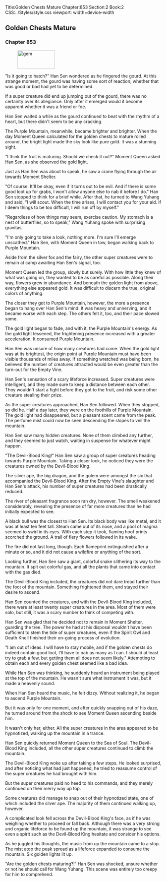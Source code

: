 Title:Golden Chests Mature 
Chapter:853 
Section:2 
Book:2 
CSS:../Styles/style.css 
viewport: width=device-width
  
## Golden Chests Mature
### Chapter 853
  
<figure>
	<img src="../Images/gem.gif" alt="gem" id="gem" width="120" height="60" />
</figure>
  

  
"Is it going to hatch?" Han Sen wondered as he fingered the gourd. At this strange moment, the gourd was having some sort of reaction; whether that was good or bad had yet to be determined.

If a super creature did end up jumping out of the gourd, there was no certainty over its allegiance. Only after it emerged would it become apparent whether it was a friend or foe.

Han Sen waited a while as the gourd continued to beat with the rhythm of a heart, but there didn't seem to be any cracking.

The Purple Mountain, meanwhile, became brighter and brighter. When the day Moment Queen calculated for the golden chests to mature rolled around, the bright light made the sky look like pure gold. It was a stunning sight.

"I think the fruit is maturing. Should we check it out?" Moment Queen asked Han Sen, as she observed the gold light.

Just as Han Sen was about to speak, he saw a crane flying through the air towards Moment Shelter.

"Of course. It'll be okay, even if it turns out to be evil. And if there is some good loot up for grabs, I won't allow anyone else to nab it before I do." Han Sen stopped to think for a brief while. After that, he turned to Wang Yuhang and said, "I will scout. When the time arises, I will contact you for your aid. If I deem things to be too difficult, I will run off by myself."

"Regardless of how things may seem, exercise caution. My stomach is a nest of butterflies, so to speak," Wang Yuhang spoke with surprising gravitas.

"I'm only going to take a look, nothing more. I'm sure I'll emerge unscathed." Han Sen, with Moment Queen in tow, began walking back to Purple Mountain.

Aside from the silver fox and the fairy, the other super creatures were to remain at camp awaiting Han Sen's signal, too.

Moment Queen led the group, slowly but surely. With how little they knew of what was going on, they wanted to be as careful as possible. Along their way, flowers grew in abundance. And beneath the golden light from above, everything else appeared gold. It was difficult to discern the true, original colors of anything.

The closer they got to Purple Mountain, however, the more a presence began to hang over Han Sen's mind. It was heavy and unnerving, and it became worse with each step. The others felt it, too, and their pace slowed some.

The gold light began to fade, and with it, the Purple Mountain's energy. As the gold light lessened, the frightening presence increased with a greater acceleration. It consumed Purple Mountain.

Han Sen was unsure of how many creatures had come. When the gold light was at its brightest, the origin point at Purple Mountain must have been visible thousands of miles away. If something wretched was being born, he believed the number of creatures attracted would be even greater than the turn-out for the Empty Vine.

Han Sen's sensation of a scary lifeforce increased. Super creatures were intelligent, and they made sure to keep a distance between each other. They wouldn't start a fight before they got to the fruit, and risk some other creature stealing their prize.

As the super creatures approached, Han Sen followed. When they stopped, so did he. Half a day later, they were on the foothills of Purple Mountain. The gold light had disappeared, but a pleasant scent came from the peak. The perfume mist could now be seen descending the slopes to veil the mountain.

Han Sen saw many hidden creatures. None of them climbed any further, and they seemed to just watch, waiting in suspense for whatever might happen.

"The Devil-Blood King!" Han Sen saw a group of super creatures heading towards Purple Mountain. Taking a closer look, he noticed they were the creatures owned by the Devil-Blood King.

The silver ape, the big dragon, and the golem were amongst the six that accompanied the Devil-Blood King. After the Empty Vine's slaughter and Han Sen's attack, his number of super creatures had been drastically reduced.

The river of pleasant fragrance soon ran dry, however. The smell weakened considerably, revealing the presence of far more creatures than he had initially expected to see.

A black bull was the closest to Han Sen. Its black body was like metal, and it was at least ten feet tall. Steam came out of its nose, and a pool of magma seemed to swirl in its eyes. With each step it took, flaming hoof prints scorched the ground. A trail of fiery flowers followed in its wake.

The fire did not last long, though. Each flameprint extinguished after a minute or so, and it did not cause a wildfire or anything of the sort.

Looking further, Han Sen saw a giant, colorful snake slithering its way to the mountain. It spit out colorful gas, and all the plants that came into contact with the gas died.

The Devil-Blood King included, the creatures did not dare tread further than the foot of the mountain. Something frightened them, and stayed their desire to ascend.

Han Sen counted the creatures, and with the Devil-Blood King included, there were at least twenty super creatures in the area. Most of them were solo, but still, it was a scary number to think of competing with.

Han Sen was glad that he decided not to remain in Moment Shelter, guarding the tree. The power he had at his disposal wouldn't have been sufficient to stem the tide of super creatures, even if the Spirit Owl and Death Knell finished their on-going process of evolution.

"I am out of ideas. I will have to stay mobile, and if the golden chests do indeed contain good loot, I'll have to nab as many as I can. I should at least try to grab a few, but getting them all does not seem likely." Attempting to obtain each and every golden chest seemed like a bad idea.

While Han Sen was thinking, he suddenly heard an instrument being played at the top of the mountain. He wasn't sure what instrument it was, but it made a heavenly sound.

When Han Sen heard the music, he felt dizzy. Without realizing it, he began to ascend Purple Mountain.

But it was only for one moment, and after quickly snapping out of his daze, he turned around from the shock to see Moment Queen ascending beside him.

It wasn't only her, either. All the super creatures in the area appeared to be hypnotized, walking up the mountain in a trance.

Han Sen quickly returned Moment Queen to the Sea of Soul. The Devil-Blood King included, all the other super creatures continued to climb the mountain.

The Devil-Blood King woke up after taking a few steps. He looked surprised, and after noticing what had just happened, he tried to reassume control of the super creatures he had brought with him.

But the super creatures paid no heed to his commands, and they merely continued on their merry way up top.

Some creatures did manage to snap out of their hypnotized state, one of which included the silver ape. The majority of them continued walking up, however.

A complicated look fell across the Devil-Blood King's face, as if he was weighing whether to proceed or fall back. Although there was a very strong and organic lifeforce to be found up the mountain, it was strange to see even a spirit such as the Devil-Blood King hesitate and consider his options.

As he juggled his thoughts, the music from up the mountain came to a stop. The mist atop the peak spread as a lifeforce expanded to consume the mountain. Six golden lights lit up.

"Are the golden chests maturing?!" Han Sen was shocked, unsure whether or not he should call for Wang Yuhang. This scene was entirely too creepy for him to comprehend.